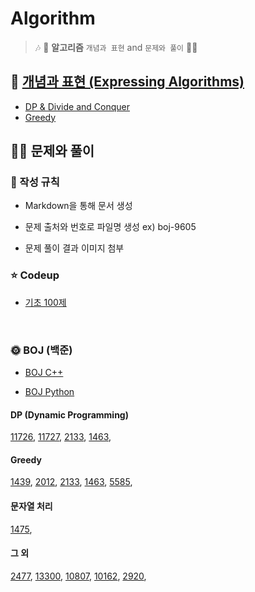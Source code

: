 # Algorithm 

> 🎶 🛬 **알고리즘** `개념과 표현` and `문제와 풀이`  🛬🎶


## 📝 [개념과 표현 (Expressing Algorithms)](https://github.com/devAon/Algorithm/tree/master/Expressing%20Algorithms)
* [DP & Divide and Conquer](https://github.com/devAon/Algorithm/blob/master/Expressing%20Algorithms/DP%20%26%20Divide%20and%20Conquer.md)
* [Greedy](https://github.com/devAon/Algorithm/blob/master/Expressing%20Algorithms/Greedy.md)
  


## 👩‍💻 문제와 풀이

### 📌 작성 규칙

* Markdown을 통해 문서 생성

* 문제 출처와 번호로 파일명 생성 ex) boj-9605

* 문제 풀이 결과 이미지 첨부


### ⭐ Codeup

* [기초 100제](https://github.com/devAon/Algorithm/tree/master/Codeup)
<br>

### 🌞 BOJ (백준)

* [BOJ C++](https://github.com/devAon/Algorithm/tree/master/BOJ-C%2B%2B)

* [BOJ Python](https://github.com/devAon/Algorithm/tree/master/BOJ-Python)



#### DP (Dynamic Programming)
[11726](https://github.com/devAon/Algorithm/blob/master/BOJ-C%2B%2B/boj-11726.md), 
[11727](https://github.com/devAon/Algorithm/commit/f6d6401e8b52a264456d305bc03b580b92919756), 
[2133](https://github.com/devAon/Algorithm/blob/master/BOJ-C%2B%2B/boj-2133.md), 
[1463](https://github.com/devAon/Algorithm/blob/master/BOJ-C%2B%2B/boj-1463.md), 

#### Greedy
[1439](https://github.com/devAon/Algorithm/blob/master/BOJ-Python/boj-1439.md), 
[2012](https://github.com/devAon/Algorithm/blob/master/BOJ-Python/boj-2012.md), 
[2133](https://github.com/devAon/Algorithm/blob/master/BOJ-C%2B%2B/boj-2133.md), 
[1463](https://github.com/devAon/Algorithm/blob/master/BOJ-C%2B%2B/boj-1463.md), 
[5585](https://github.com/devAon/Algorithm/blob/master/BOJ-Python/boj-5585.md), 

#### 문자열 처리
[1475](https://github.com/devAon/Algorithm/blob/master/BOJ-C%2B%2B/boj-1475.md), 

#### 그 외
[2477](), 
[13300](https://github.com/devAon/Algorithm/blob/master/BOJ-C%2B%2B/boj-13300.md), 
[10807](https://github.com/devAon/Algorithm/blob/master/BOJ-C%2B%2B/boj-10807.md), 
[10162](https://github.com/devAon/Algorithm/blob/master/BOJ-C%2B%2B/boj-10162.md), 
[2920](https://github.com/devAon/Algorithm/blob/master/BOJ-Python/boj-2920.md), 
